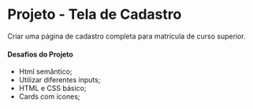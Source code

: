 # Projeto - Tela de Cadastro
Criar uma página de cadastro completa para matrícula de curso superior.

#### Desafios do Projeto

- Html semântico;
- Utilizar diferentes inputs;
- HTML e CSS básico;
- Cards com ícones;
